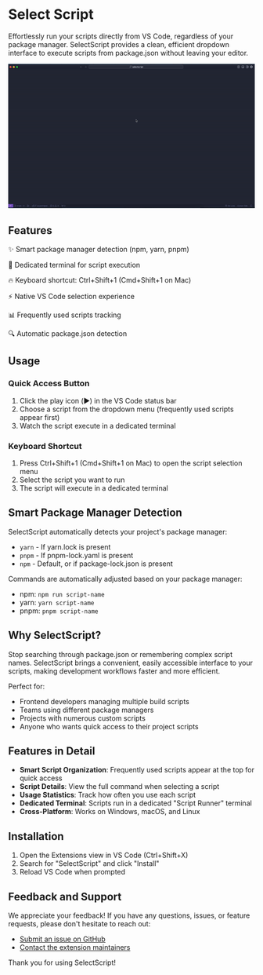 # Select Script

Effortlessly run your scripts directly from VS Code, regardless of your package manager. SelectScript provides a clean, efficient dropdown interface to execute scripts from package.json without leaving your editor.

![Intro GIF](https://raw.githubusercontent.com/pedrocarlos-ti/select-script/refs/heads/main/intro.gif)

## Features

✨ Smart package manager detection (npm, yarn, pnpm)

🎯 Dedicated terminal for script execution

🔥 Keyboard shortcut: Ctrl+Shift+1 (Cmd+Shift+1 on Mac)

⚡ Native VS Code selection experience

📊 Frequently used scripts tracking

🔍 Automatic package.json detection

## Usage

### Quick Access Button

1. Click the play icon (▶️) in the VS Code status bar
2. Choose a script from the dropdown menu (frequently used scripts appear first)
3. Watch the script execute in a dedicated terminal

### Keyboard Shortcut

1. Press Ctrl+Shift+1 (Cmd+Shift+1 on Mac) to open the script selection menu
2. Select the script you want to run
3. The script will execute in a dedicated terminal

## Smart Package Manager Detection

SelectScript automatically detects your project's package manager:

- `yarn` - If yarn.lock is present
- `pnpm` - If pnpm-lock.yaml is present
- `npm` - Default, or if package-lock.json is present

Commands are automatically adjusted based on your package manager:

- npm: `npm run script-name`
- yarn: `yarn script-name`
- pnpm: `pnpm script-name`

## Why SelectScript?

Stop searching through package.json or remembering complex script names. SelectScript brings a convenient, easily accessible interface to your scripts, making development workflows faster and more efficient.

Perfect for:

- Frontend developers managing multiple build scripts
- Teams using different package managers
- Projects with numerous custom scripts
- Anyone who wants quick access to their project scripts

## Features in Detail

- **Smart Script Organization**: Frequently used scripts appear at the top for quick access
- **Script Details**: View the full command when selecting a script
- **Usage Statistics**: Track how often you use each script
- **Dedicated Terminal**: Scripts run in a dedicated "Script Runner" terminal
- **Cross-Platform**: Works on Windows, macOS, and Linux

## Installation

1. Open the Extensions view in VS Code (Ctrl+Shift+X)
2. Search for "SelectScript" and click "Install"
3. Reload VS Code when prompted

## Feedback and Support

We appreciate your feedback! If you have any questions, issues, or feature requests, please don't hesitate to reach out:

- [Submit an issue on GitHub](https://github.com/pedrocarlos-ti/select-script/issues/new)
- [Contact the extension maintainers](mailto:pedrocarlos.ti@gmail.com)

Thank you for using SelectScript!
